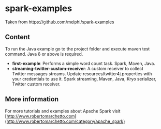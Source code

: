 spark-examples
==============

Taken from https://github.com/melphi/spark-examples

## Content

To run the Java example go to the project folder and execute maven test command. Java 8 or above is required.

- **first-example**: Performs a simple word count task. Spark, Maven, Java.
- **streaming-twitter-custom-receiver**: A custom receiver to collect Twitter messages streams. Update resources/twitter4j.properties with your credentials to use it. Spark streaming, Maven, Java, Kryo serializer, Twitter custom receiver.

## More information
For more tutorials and examples about Apache Spark visit [http://www.robertomarchetto.com](http://www.robertomarchetto.com/category/apache_spark)
